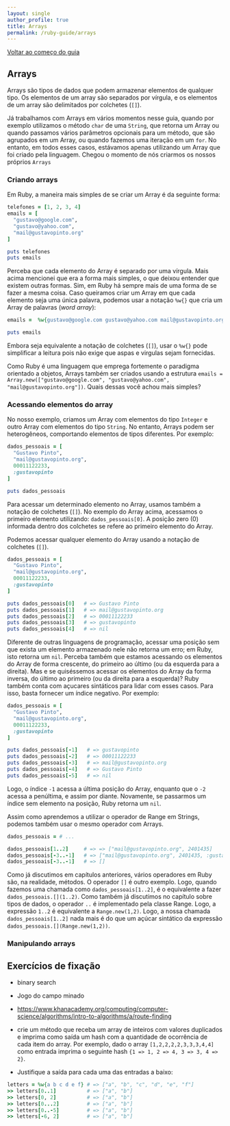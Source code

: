 ```yaml
---
layout: single
author_profile: true
title: Arrays
permalink: /ruby-guide/arrays
---
```


[Voltar ao começo do guia](/ruby-guide/)

## Arrays

Arrays são tipos de dados que podem armazenar elementos de qualquer tipo. Os elementos de um array são separados por vírgula, e os elementos de um array são delimitados por colchetes (```[]```).

Já trabalhamos com Arrays em vários momentos nesse guia, quando por exemplo utilizamos o método ```char``` de uma ```String```, que retorna um Array ou quando passamos vários parâmetros opcionais para um método, que são agrupados em um Array, ou quando fazemos uma iteração em um ```for```. No entanto, em todos esses casos, estávamos apenas utilizando um Array que foi criado pela linguagem. Chegou o momento de nós criarmos os nossos próprios ```Arrays```

### Criando arrays

Em Ruby, a maneira mais simples de se criar um Array é da seguinte forma:

```ruby
telefones = [1, 2, 3, 4]
emails = [
  "gustavo@google.com",
  "gustavo@yahoo.com",
  "mail@gustavopinto.org"
]

puts telefones
puts emails
```

Perceba que cada elemento do Array é separado por uma vírgula. Mais acima mencionei que era a forma mais simples, o que deixou entender que existem outras formas. Sim, em Ruby há sempre mais de uma forma de se fazer a mesma coisa. Caso queiramos criar um Array em que cada elemento seja uma única palavra, podemos usar a notação ```%w{}``` que cria um Array de palavras (*word array*):

```ruby
emails =  %w{gustavo@google.com gustavo@yahoo.com mail@gustavopinto.org}

puts emails
```

Embora seja equivalente a notação de colchetes (```[]```), usar o ```%w{}``` pode simplificar a leitura pois não exige que aspas e virgulas sejam fornecidas.

Como Ruby é uma linguagem que emprega fortemente o paradigma orientado a objetos, Arrays também ser criados usando a estrutura ```emails = Array.new(["gustavo@google.com", "gustavo@yahoo.com", "mail@gustavopinto.org"])```. Quais dessas você achou mais simples?

### Acessando elementos do array

No nosso exemplo, criamos um Array com elementos do tipo ```Integer``` e outro Array com elementos do tipo ```String```. No entanto, Arrays podem ser heterogêneos, comportando elementos de tipos diferentes. Por exemplo:

```ruby
dados_pessoais = [
  "Gustavo Pinto",
  "mail@gustavopinto.org",
  00011122233,
  :gustavopinto
]

puts dados_pessoais
```

Para acessar um determinado elemento no Array, usamos também a notação de colchetes (```[]```). No exemplo do Array acima, acessamos o primeiro elemento utilizando: ```dados_pessoais[0]```. A posição zero (0) informada dentro dos colchetes se refere ao primeiro elemento do Array.
<!--Começamos a contar por zero por uma questão de design da linguagem, possivelmente inspirado em C. Em C um array aponta para a localização na memória, portanto a expressão *array[n]*, n não deve ser tratado como um índice, mas como um deslocamento da cabeça do array.-->
Podemos acessar qualquer elemento do Array usando a notação de colchetes (```[]```).

```ruby
dados_pessoais = [
  "Gustavo Pinto",
  "mail@gustavopinto.org",
  00011122233,
  :gustavopinto
]

puts dados_pessoais[0]   # => Gustavo Pinto
puts dados_pessoais[1]   # => mail@gustavopinto.org
puts dados_pessoais[2]   # => 00011122233
puts dados_pessoais[3]   # => gustavopinto
puts dados_pessoais[4]   # => nil
```

Diferente de outras linguagens de programação, acessar uma posição sem que exista um elemento armazenado nele não retorna um erro; em Ruby, isto retorna um ```nil```. Perceba também que estamos acessando os elementos do Array de forma crescente, do primeiro ao último (ou da esquerda para a direita). Mas e se quiséssemos acessar os elementos do Array da forma inversa, do último ao primeiro (ou da direita para a esquerda)?  Ruby também conta com açucares sintáticos para lidar com esses casos. Para isso, basta fornecer um índice negativo. Por exemplo:

```ruby
dados_pessoais = [
  "Gustavo Pinto",
  "mail@gustavopinto.org",
  00011122233,
  :gustavopinto
]

puts dados_pessoais[-1]   # => gustavopinto
puts dados_pessoais[-2]   # => 00011122233
puts dados_pessoais[-3]   # => mail@gustavopinto.org
puts dados_pessoais[-4]   # => Gustavo Pinto
puts dados_pessoais[-5]   # => nil
```

Logo, o índice ```-1``` acessa a última posição do Array, enquanto que o ```-2``` acessa a penúltima, e assim por diante. Novamente, se passarmos um índice sem elemento na posição, Ruby retorna um ```nil```.

Assim como aprendemos a utilizar o operador de Range em Strings, podemos também usar o mesmo operador com Arrays.

```ruby
dados_pessoais = # ...

dados_pessoais[1..2]     # => => ["mail@gustavopinto.org", 2401435]
dados_pessoais[-3..-1]   # => ["mail@gustavopinto.org", 2401435, :gustavopinto]
dados_pessoais[-3..-1]   # => []
```

Como já discutimos em capítulos anteriores, vários operadores em Ruby são, na realidade, métodos. O operador ```[]``` é outro exemplo. Logo, quando fazemos uma chamada como ```dados_pessoais[1..2]```, é o equivalente a fazer ```dados_pessoais.[](1..2)```. Como também já discutimos no capítulo sobre tipos de dados, o operador ```..``` é implementado pela classe Range. Logo, a expressão ```1..2``` é equivalente a ```Range.new(1,2)```. Logo, a nossa chamada ```dados_pessoais[1..2]``` nada mais é do que um açúcar sintático da expressão ```dados_pessoais.[](Range.new(1,2))```.

### Manipulando arrays

## Exercícios de fixação
- binary search
- Jogo do campo minado
- https://www.khanacademy.org/computing/computer-science/algorithms/intro-to-algorithms/a/route-finding
- crie um método que receba um array de inteiros com valores duplicados e imprima como saída um hash com a quantidade de ocorrência de cada item do array. Por exemplo, dado o array ```[1,2,2,2,2,3,3,3,4,4]``` como entrada imprima o seguinte hash ```{1 => 1, 2 => 4, 3 => 3, 4 => 2}```.

- Justifique a saída para cada uma das entradas a baixo:

```ruby
letters = %w{a b c d e f} # => ["a", "b", "c", "d", "e", "f"]
>> letters[0..1]          # => ["a", "b"]
>> letters[0, 2]          # => ["a", "b"]
>> letters[0...2]         # => ["a", "b"]
>> letters[0..-5]         # => ["a", "b"]
>> letters[-6, 2]         # => ["a", "b"]
```
<!-- https://www.sitepoint.com/guide-ruby-collections-part-arrays/ -->

